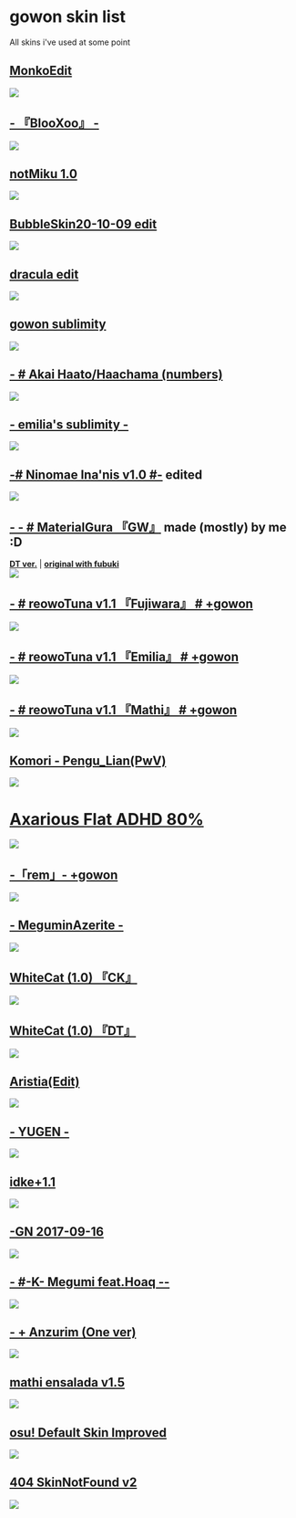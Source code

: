 # **gowon skin list**

All skins i've used at some point 

## [**MonkoEdit**](https://drive.google.com/file/d/1m5zptef-Cr5UXtXBdtu0LFrV_Sldb6hr/view)
![](https://skins.osuck.net/uploads/posts/2021-03/1615248704_screenshot9666.jpg)

## [**- 『BlooXoo』 -**](https://gowon.s-ul.eu/gXDA0xb3)
![](https://i.imgur.com/OjAiNUx.jpeg)

## [**notMiku 1.0**](https://drive.google.com/file/d/1Wbggpud8DsgwB6uiv-6-MW3sSpCmpJVr/view)
![](https://skins.osuck.net/uploads/posts/2021-04/1619611994_screenshot10147.jpg)

## [**BubbleSkin20-10-09 edit**](https://gowon.s-ul.eu/tlCeuzmB)
![](https://i.imgur.com/Gnsuzrc.jpeg)

## [**dracula edit**](https://gowon.s-ul.eu/KxnyY2Kj)
![](https://i.imgur.com/z0AWnKg.jpeg)

## [**gowon sublimity**](https://gowon.s-ul.eu/SURSqEon)
![](https://i.imgur.com/MypopJc.jpeg)

## [**- # Akai Haato/Haachama (numbers)**](https://app.mediafire.com/v7u83g0zxx8d2)
![](https://i.imgur.com/RHp8O2q.png)

## [**- emilia's sublimity -**](https://gowon.s-ul.eu/XeOWeekM)
![](https://i.imgur.com/ygGc4CA.png)

## [**-# Ninomae Ina'nis v1.0 #-**](https://gowon.s-ul.eu/lhxK60YC)  edited
![](https://i.imgur.com/DLs3GhK.png)

 ## [**- -   # MaterialGura 『GW』**](https://gowon.s-ul.eu/pCJXSrSK) made (mostly) by me :D
 [**DT ver.**](https://gowon.s-ul.eu/tsUUMjG8) | [**original with fubuki**](https://www.reddit.com/r/OsuSkins/comments/kpib7f/stdhd_169_only_kdoges_hololive_shirakami_fubuki/)   
![](https://i.imgur.com/sqHyP9d.png) 

 ## [**-        # reowoTuna v1.1 『Fujiwara』 # +gowon**](http://www.mediafire.com/file/t4nwcgdf23llpm3/-_%2523_re%253BowoTuna_v1.1_%25E3%2580%258EFujiwara%25E3%2580%258F_%2523_%252Bgowon.osk/file)  
![](https://i.imgur.com/hYGv2GJ.jpg)

 ## [**-        # reowoTuna v1.1 『Emilia』 # +gowon**](http://www.mediafire.com/file/0bjiyo2r927y0w3/-++++++++#+re;owoTuna+v1.1+『Emilia』+#++gowon.osk/file)  
![](https://i.imgur.com/hyDe6ZK.jpg)

 ## [**-        # reowoTuna v1.1 『Mathi』 # +gowon**](http://www.mediafire.com/file/jpn1tc8g4bvn6m4/-++++++++#+re;owoTuna+v1.1+『Mathi』+#++gowon.osk/file)  
![](https://i.imgur.com/Thyznok.jpg)

 ## [**Komori - Pengu_Lian(PwV)**](http://www.mediafire.com/file/pr8n1s15j37whi8/Komori_-_Pengu_Lian%2528PwV%2529.osk/file)  
![](https://skins.osuck.net/uploads/posts/2019-08/1565775665_screenshot6289.jpg)

# [Axarious Flat ADHD 80%](https://axa.s-ul.eu/NddCdfXW)
![](https://i.imgur.com/Iv9l1nQ.jpg)
 
 ## [**-「rem」- +gowon**](http://www.mediafire.com/file/vjzvtjepyt39ng9/-「rem」-++gowon.osk/file) 
![](https://i.imgur.com/20xhXi6.jpg)
 
 ## [**- MeguminAzerite -**](http://www.mediafire.com/file/6qj9w7t17zr54jj/-_MeguminAzerite__-.osk/file)
![](https://skins.osuck.net/uploads/posts/2018-12/1545721848_screenshot1642.jpg)

## [**WhiteCat (1.0) 『CK』**](http://www.mediafire.com/file/6250ar1z1jq0aes/-_%2523_WhiteCat_%25281.0%2529_%25E3%2580%258ECK%25E3%2580%258F_%2523-.osk/file)
![](https://skins.osuck.net/uploads/posts/2019-11/1573897221_3.jpg)

## [**WhiteCat (1.0) 『DT』**](http://www.mediafire.com/file/nqmdulhi5pln706/-_%2523_WhiteCat_%25281.0%2529_%25E3%2580%258EDT%25E3%2580%258F_%2523-.osk/file)
![](https://skins.osuck.net/uploads/posts/2019-11/1573897169_4.jpg)

## [**Aristia(Edit)**](https://www.mediafire.com/file/wxh5t1xfa3kpncd/Aristia%28Edit%29.osk/file)
![](https://skins.osuck.net/uploads/posts/2019-02/1549355517_3.jpg)

## [**- YUGEN -**](https://www.mediafire.com/file/r3oivckreh8nrqn/-_YUGEN_-.osk/file)
![](https://skins.osuck.net/uploads/posts/2018-09/1538054483_screenshot258.jpg)

## [**idke+1.1**](http://www.mediafire.com/file/iquuacals63m6eq/idke+1.1.osk/file)
![](https://skins.osuck.net/uploads/posts/2018-09/1537858215_bvputcn.jpg)

## [**-GN 2017-09-16**](http://www.mediafire.com/file/nfm6r0c04f8und5/-GN_2017-09-16.osk/file)
![](https://skins.osuck.net/uploads/posts/2018-10/1538730109_screenshot492.jpg)

## [**- #-K- Megumi feat.Hoaq --**](https://www.mediafire.com/file/r6ep8yy9ytyk40t/-_%2523-K-_Megumi_feat.Hoaq_--.osk/file#-K-+Megumi+feat.Hoaq+--.osk/file)
![](https://skins.osuck.net/uploads/posts/2020-08/1596631540_screenshot9261.jpg)

## [**- + Anzurim (One ver)**](https://www.mediafire.com/file/7urrt06pkni71oz/-_+_Anzurim_%28One_ver%29.osk/file)
![](https://skins.osuck.net/uploads/posts/2020-01/1578050944_screenshot7624.jpg)

## [**mathi ensalada v1.5**](http://www.mediafire.com/file/dasthizozmbr3dg/mathi_ensalada_v1.5_%2528Yellow_cursor%2529.osk/file)
![](https://skins.osuck.net/uploads/posts/2019-03/1553936590_screenshot3523.jpg)

## [**osu! Default Skin Improved**](https://www.mediafire.com/file/skpip57mu3y1doi/osu%21_Default_Skin_Improved.osk/file)
![](https://skins.osuck.net/uploads/posts/2020-03/1583321376_screenshot8139.jpg)

## [**404 SkinNotFound v2**](http://www.mediafire.com/file/xntqi7ms52y2e61/404_SkinNotFound_v2.osk/file)
![](https://skins.osuck.net/uploads/posts/2018-11/1541395297_screenshot993.jpg)
